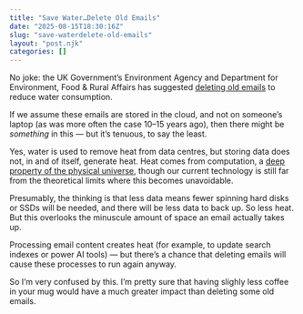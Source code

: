 ```yaml
---
title: "Save Water…Delete Old Emails"
date: "2025-08-15T18:30:16Z"
slug: "save-waterdelete-old-emails"
layout: "post.njk"
categories: []
---
```


No joke: the UK Government’s Environment Agency and Department for Environment, Food & Rural Affairs has suggested [deleting old emails](https://www.gov.uk/government/news/national-drought-group-meets-to-address-nationally-significant-water-shortfall#the-environment-agencys-director-of-water-and-ndg-chair-helen-wakeham-said) to reduce water consumption.

If we assume these emails are stored in the cloud, and not on someone’s laptop (as was more often the case 10–15 years ago), then there might be *something* in this — but it’s tenuous, to say the least.

Yes, water is used to remove heat from data centres, but storing data does not, in and of itself, generate heat. Heat comes from computation, a [deep property of the physical universe](https://en.wikipedia.org/wiki/Landauer%27s_principle), though our current technology is still far from the theoretical limits where this becomes unavoidable.

Presumably, the thinking is that less data means fewer spinning hard disks or SSDs will be needed, and there will be less data to back up. So less heat. But this overlooks the minuscule amount of space an email actually takes up.

Processing email content creates heat (for example, to update search indexes or power AI tools) — but there’s a chance that deleting emails will cause these processes to run again anyway.

So I’m very confused by this. I’m pretty sure that having slighly less coffee in your mug would have a much greater impact than deleting some old emails.






